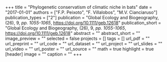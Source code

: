 +++
title = "Phylogenetic conservatism of climatic niche in bats"
date = "2017-01-01"
authors = ["F.P. Peixoto", "F. Villalobos", "M.V. Cianciaruso"]
publication_types = ["2"]
publication = "Global Ecology and Biogeography, (26), 9, _pp. 1055-1065_, https://doi.org/10.1111/geb.12618"
publication_short = "Global Ecology and Biogeography, (26), 9, _pp. 1055-1065_, https://doi.org/10.1111/geb.12618"
abstract = ""
abstract_short = ""
image_preview = ""
selected = false
projects = []
tags = []
url_pdf = ""
url_preprint = ""
url_code = ""
url_dataset = ""
url_project = ""
url_slides = ""
url_video = ""
url_poster = ""
url_source = ""
math = true
highlight = true
[header]
image = ""
caption = ""
+++
